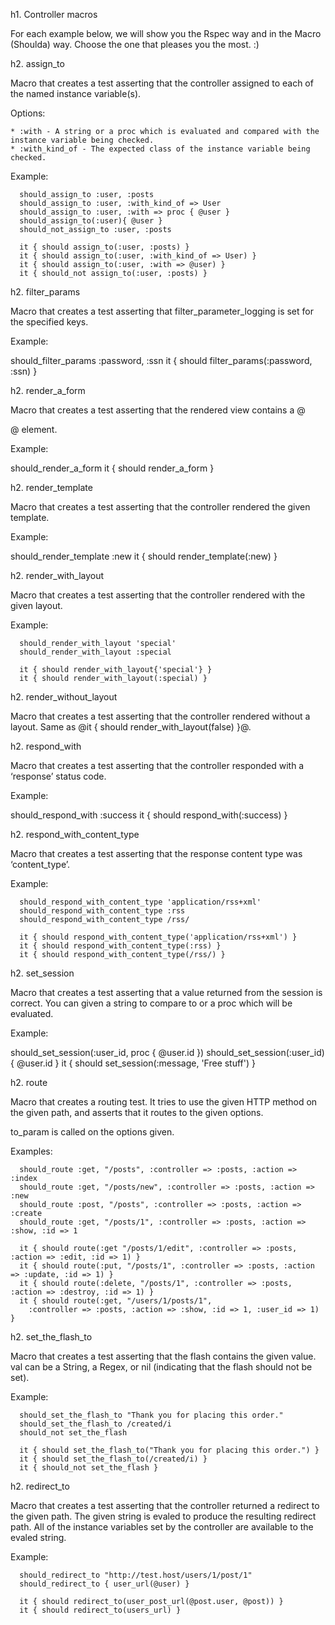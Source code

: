h1. Controller macros

For each example below, we will show you the Rspec way and in the Macro (Shoulda) way. Choose the one that pleases you the most. :)

h2. assign_to

Macro that creates a test asserting that the controller assigned to each of the named instance variable(s).

Options:

    * :with - A string or a proc which is evaluated and compared with the instance variable being checked.
    * :with_kind_of - The expected class of the instance variable being checked.

Example:

<pre><code>  should_assign_to :user, :posts
  should_assign_to :user, :with_kind_of => User
  should_assign_to :user, :with => proc { @user }
  should_assign_to(:user){ @user }
  should_not_assign_to :user, :posts

  it { should assign_to(:user, :posts) }
  it { should assign_to(:user, :with_kind_of => User) }
  it { should assign_to(:user, :with => @user) }
  it { should_not assign_to(:user, :posts) }</code></pre>

h2. filter_params

Macro that creates a test asserting that filter_parameter_logging is set for the specified keys.

Example:

  should_filter_params :password, :ssn
  it { should filter_params(:password, :ssn) }

h2. render_a_form

Macro that creates a test asserting that the rendered view contains a @<form>@ element.

Example:

  should_render_a_form
  it { should render_a_form }

h2. render_template

Macro that creates a test asserting that the controller rendered the given template.

Example:

  should_render_template :new
  it { should render_template(:new) }

h2. render_with_layout

Macro that creates a test asserting that the controller rendered with the given layout.

Example:

<pre><code>  should_render_with_layout 'special'
  should_render_with_layout :special

  it { should render_with_layout{'special'} }
  it { should render_with_layout(:special) }</code></pre>

h2. render_without_layout

Macro that creates a test asserting that the controller rendered without a layout. Same as @it { should render_with_layout(false) }@.

h2. respond_with

Macro that creates a test asserting that the controller responded with a ‘response’ status code.

Example:

  should_respond_with :success
  it { should respond_with(:success) }

h2. respond_with_content_type

Macro that creates a test asserting that the response content type was ‘content_type’.

Example:

<pre><code>  should_respond_with_content_type 'application/rss+xml'
  should_respond_with_content_type :rss
  should_respond_with_content_type /rss/

  it { should respond_with_content_type('application/rss+xml') }
  it { should respond_with_content_type(:rss) }
  it { should respond_with_content_type(/rss/) }</code></pre>

h2. set_session

Macro that creates a test asserting that a value returned from the session is correct. You can given a string to compare to or a proc which will be evaluated.

Example:

  should_set_session(:user_id, proc { @user.id })
  should_set_session(:user_id){ @user.id }
  it { should set_session(:message, 'Free stuff') }

h2. route

Macro that creates a routing test. It tries to use the given HTTP method on the given path, and asserts that it routes to the given options.

to_param is called on the options given.

Examples:

<pre><code>  should_route :get, "/posts", :controller => :posts, :action => :index
  should_route :get, "/posts/new", :controller => :posts, :action => :new
  should_route :post, "/posts", :controller => :posts, :action => :create
  should_route :get, "/posts/1", :controller => :posts, :action => :show, :id => 1

  it { should route(:get "/posts/1/edit", :controller => :posts, :action => :edit, :id => 1) }
  it { should route(:put, "/posts/1", :controller => :posts, :action => :update, :id => 1) }
  it { should route(:delete, "/posts/1", :controller => :posts, :action => :destroy, :id => 1) }
  it { should route(:get, "/users/1/posts/1",
    :controller => :posts, :action => :show, :id => 1, :user_id => 1) }</code></pre>

h2. set_the_flash_to

Macro that creates a test asserting that the flash contains the given value. val can be a String, a Regex, or nil (indicating that the flash should not be set).

Example:

<pre><code>  should_set_the_flash_to "Thank you for placing this order."
  should_set_the_flash_to /created/i
  should_not set_the_flash

  it { should set_the_flash_to("Thank you for placing this order.") }
  it { should set_the_flash_to(/created/i) }
  it { should_not set_the_flash }</code></pre>

h2. redirect_to

Macro that creates a test asserting that the controller returned a redirect to the given path. The given string is evaled to produce the resulting redirect path. All of the instance variables set by the controller are available to the evaled string.

Example:

<pre><code>  should_redirect_to "http://test.host/users/1/post/1"
  should_redirect_to { user_url(@user) }

  it { should redirect_to(user_post_url(@post.user, @post)) }
  it { should redirect_to(users_url) }</code></pre>

